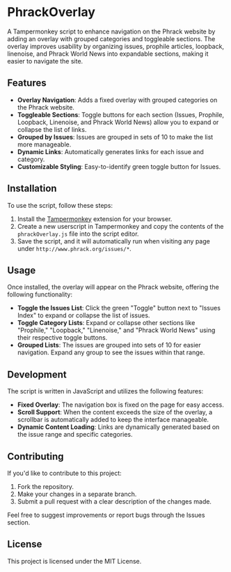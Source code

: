# PhrackOverlay

A Tampermonkey script to enhance navigation on the Phrack website by adding an overlay with grouped categories and toggleable sections. The overlay improves usability by organizing issues, prophile articles, loopback, linenoise, and Phrack World News into expandable sections, making it easier to navigate the site.

## Features

- **Overlay Navigation**: Adds a fixed overlay with grouped categories on the Phrack website.
- **Toggleable Sections**: Toggle buttons for each section (Issues, Prophile, Loopback, Linenoise, and Phrack World News) allow you to expand or collapse the list of links.
- **Grouped by Issues**: Issues are grouped in sets of 10 to make the list more manageable.
- **Dynamic Links**: Automatically generates links for each issue and category.
- **Customizable Styling**: Easy-to-identify green toggle button for Issues.

## Installation

To use the script, follow these steps:

1. Install the [Tampermonkey](https://www.tampermonkey.net/) extension for your browser.
2. Create a new userscript in Tampermonkey and copy the contents of the `phrackOverlay.js` file into the script editor.
3. Save the script, and it will automatically run when visiting any page under `http://www.phrack.org/issues/*`.

## Usage

Once installed, the overlay will appear on the Phrack website, offering the following functionality:

- **Toggle the Issues List**: Click the green "Toggle" button next to "Issues Index" to expand or collapse the list of issues.
- **Toggle Category Lists**: Expand or collapse other sections like "Prophile," "Loopback," "Linenoise," and "Phrack World News" using their respective toggle buttons.
- **Grouped Lists**: The issues are grouped into sets of 10 for easier navigation. Expand any group to see the issues within that range.

## Development

The script is written in JavaScript and utilizes the following features:
- **Fixed Overlay**: The navigation box is fixed on the page for easy access.
- **Scroll Support**: When the content exceeds the size of the overlay, a scrollbar is automatically added to keep the interface manageable.
- **Dynamic Content Loading**: Links are dynamically generated based on the issue range and specific categories.

## Contributing

If you'd like to contribute to this project:
1. Fork the repository.
2. Make your changes in a separate branch.
3. Submit a pull request with a clear description of the changes made.

Feel free to suggest improvements or report bugs through the Issues section.

## License

This project is licensed under the MIT License.
